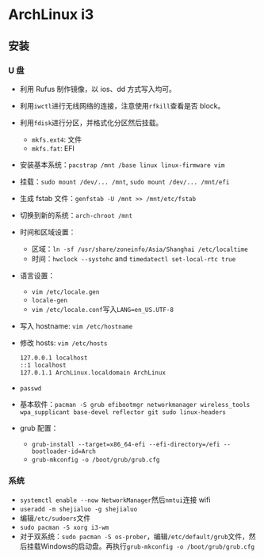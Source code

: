# ArchLinux i3

## 安装

### U 盘

+ 利用 Rufus 制作镜像，以 ios、dd 方式写入均可。
+ 利用`iwctl`进行无线网络的连接，注意使用`rfkill`查看是否 block。
+ 利用`fdisk`进行分区，并格式化分区然后挂载。
  + `mkfs.ext4`: 文件
  + `mkfs.fat`: EFI
+ 安装基本系统：`pacstrap /mnt /base linux linux-firmware vim`
+ 挂载：`sudo mount /dev/... /mnt`, `sudo mount /dev/... /mnt/efi`
+ 生成 fstab 文件：`genfstab -U /mnt >> /mnt/etc/fstab`
+ 切换到新的系统：`arch-chroot /mnt`
+ 时间和区域设置：
  + 区域：`ln -sf /usr/share/zoneinfo/Asia/Shanghai /etc/localtime`
  + 时间：`hwclock --systohc` and `timedatectl set-local-rtc true`
+ 语言设置：
  + `vim /etc/locale.gen`
  + `locale-gen`
  + `vim /etc/locale.conf`写入`LANG=en_US.UTF-8`
+ 写入 hostname: `vim /etc/hostname`
+ 修改 hosts: `vim /etc/hosts`

  ```txt
  127.0.0.1 localhost
  ::1 localhost
  127.0.1.1 ArchLinux.localdomain ArchLinux
  ```

+ `passwd`
+ 基本软件：`pacman -S grub efibootmgr networkmanager wireless_tools wpa_supplicant base-devel reflector git sudo linux-headers`
+ grub 配置：
  + `grub-install --target=x86_64-efi --efi-directory=/efi --bootloader-id=Arch`
  + `grub-mkconfig -o /boot/grub/grub.cfg`

### 系统

+ `systemctl enable --now NetworkManager`然后`nmtui`连接 wifi
+ `useradd -m shejialuo -g shejialuo`
+ 编辑`/etc/sudoers`文件
+ `sudo pacman -S xorg i3-wm`
+ 对于双系统：`sudo pacman -S os-prober`，编辑`/etc/default/grub`文件，然后挂载Windows的启动盘。再执行`grub-mkconfig -o /boot/grub/grub.cfg`
